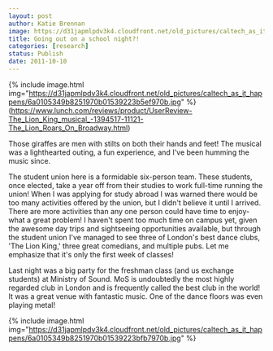```yaml
---
layout: post
author: Katie Brennan
image: https://d31japmlpdv3k4.cloudfront.net/old_pictures/caltech_as_it_happens/6a0105349b8251970b014e8c17b311970d.jpg
title: Going out on a school night?! 
categories: [research]
status: Publish
date: 2011-10-10
---
```




{% include image.html img="https://d31japmlpdv3k4.cloudfront.net/old_pictures/caltech_as_it_happens/6a0105349b8251970b01539223b5ef970b.jpg" %}
(https://www.lunch.com/reviews/product/UserReview-The_Lion_King_musical_-1394517-11121-The_Lion_Roars_On_Broadway.html)

Those giraffes are men with stilts on both their hands and feet! The musical was a lighthearted outing, a fun experience, and I've been humming the music since.

The student union here is a formidable six-person team. These students, once elected, take a year off from their studies to work full-time running the union! When I was applying for study abroad I was warned there would be too many activities offered by the union, but I didn't believe it until I arrived. There are more activities than any one person could have time to enjoy- what a great problem! I haven't spent too much time on campus yet, given the awesome day trips and sightseeing opportunities available, but through the student union I've managed to see three of London's best dance clubs, 'The Lion King,' three great comedians, and multiple pubs. Let me emphasize that it's only the first week of classes!

Last night was a big party for the freshman class (and us exchange students) at Ministry of Sound. MoS is undoubtedly the most highly regarded club in London and is frequently called the best club in the world! It was a great venue with fantastic music. One of the dance floors was even playing metal!

{% include image.html img="https://d31japmlpdv3k4.cloudfront.net/old_pictures/caltech_as_it_happens/6a0105349b8251970b01539223bfb7970b.jpg" %}
